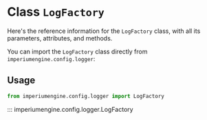 # Class `LogFactory`

Here's the reference information for the `LogFactory` class, with all its parameters, attributes, and methods.

You can import the `LogFactory` class directly from `imperiumengine.config.logger`:

## Usage

```python
from imperiumengine.config.logger import LogFactory
```

::: imperiumengine.config.logger.LogFactory